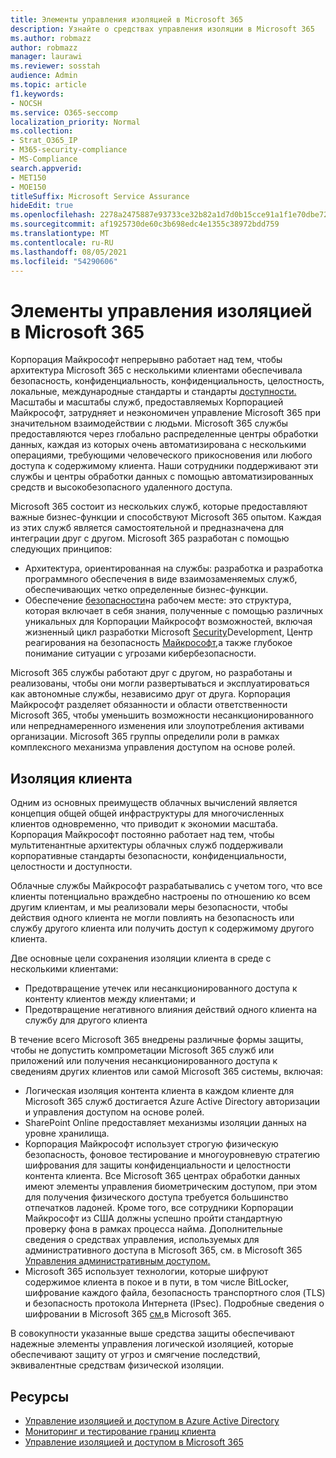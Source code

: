 ```yaml
---
title: Элементы управления изоляцией в Microsoft 365
description: Узнайте о средствах управления изоляции в Microsoft 365
ms.author: robmazz
author: robmazz
manager: laurawi
ms.reviewer: sosstah
audience: Admin
ms.topic: article
f1.keywords:
- NOCSH
ms.service: O365-seccomp
localization_priority: Normal
ms.collection:
- Strat_O365_IP
- M365-security-compliance
- MS-Compliance
search.appverid:
- MET150
- MOE150
titleSuffix: Microsoft Service Assurance
hideEdit: true
ms.openlocfilehash: 2278a2475887e93733ce32b82a1d7d0b15cce91a1f1e70dbe72a6469bdd3e0b7
ms.sourcegitcommit: af1925730de60c3b698edc4e1355c38972bdd759
ms.translationtype: MT
ms.contentlocale: ru-RU
ms.lasthandoff: 08/05/2021
ms.locfileid: "54290606"
---
```

# <a name="microsoft-365-isolation-controls"></a>Элементы управления изоляцией в Microsoft 365

Корпорация Майкрософт непрерывно работает над тем, чтобы архитектура Microsoft 365 с несколькими клиентами обеспечивала безопасность, конфиденциальность, конфиденциальность, целостность, локальные, международные стандарты и стандарты [доступности.](https://www.microsoft.com/trust-center/compliance/compliance-overview) Масштабы и масштабы служб, предоставляемых Корпорацией Майкрософт, затрудняет и неэкономичен управление Microsoft 365 при значительном взаимодействии с людьми. Microsoft 365 службы предоставляются через глобально распределенные центры обработки данных, каждая из которых очень автоматизирована с несколькими операциями, требующими человеческого прикосновения или любого доступа к содержимому клиента. Наши сотрудники поддерживают эти службы и центры обработки данных с помощью автоматизированных средств и высокобезопасного удаленного доступа.

Microsoft 365 состоит из нескольких служб, которые предоставляют важные бизнес-функции и способствуют Microsoft 365 опытом. Каждая из этих служб является самостоятельной и предназначена для интеграции друг с другом. Microsoft 365 разработан с помощью следующих принципов:

- Архитектура, ориентированная на службы: разработка и разработка программного обеспечения в виде взаимозаменяемых служб, обеспечивающих четко определенные бизнес-функции.
- Обеспечение [безопасности](https://www.microsoft.com/securityengineering/osa)на рабочем месте: это структура, которая включает в себя знания, полученные с помощью различных уникальных для Корпорации Майкрософт возможностей, включая жизненный цикл разработки Microsoft [Security](https://www.microsoft.com/sdl/default.aspx)Development, Центр реагирования на безопасность [Майкрософт,](https://www.microsoft.com/msrc)а также глубокое понимание ситуации с угрозами кибербезопасности.

Microsoft 365 службы работают друг с другом, но разработаны и реализованы, чтобы они могли развертываться и эксплуатироваться как автономные службы, независимо друг от друга. Корпорация Майкрософт разделяет обязанности и области ответственности Microsoft 365, чтобы уменьшить возможности несанкционированного или непреднамеренного изменения или злоупотребления активами организации. Microsoft 365 группы определили роли в рамках комплексного механизма управления доступом на основе ролей.

## <a name="tenant-isolation"></a>Изоляция клиента

Одним из основных преимуществ облачных вычислений является концепция общей общей инфраструктуры для многочисленных клиентов одновременно, что приводит к экономии масштаба. Корпорация Майкрософт постоянно работает над тем, чтобы мультитенантные архитектуры облачных служб поддерживали корпоративные стандарты безопасности, конфиденциальности, целостности и доступности.

Облачные службы Майкрософт разрабатывались с учетом того, что все клиенты потенциально враждебно настроены по отношению ко всем другим клиентам, и мы реализовали меры безопасности, чтобы действия одного клиента не могли повлиять на безопасность или службу другого клиента или получить доступ к содержимому другого клиента.

Две основные цели сохранения изоляции клиента в среде с несколькими клиентами:

- Предотвращение утечек или несанкционированного доступа к контенту клиентов между клиентами; и
- Предотвращение негативного влияния действий одного клиента на службу для другого клиента

В течение всего Microsoft 365 внедрены различные формы защиты, чтобы не допустить компрометации Microsoft 365 служб или приложений или получения несанкционированного доступа к сведениям других клиентов или самой Microsoft 365 системы, включая:

- Логическая изоляция контента клиента в каждом клиенте для Microsoft 365 служб достигается Azure Active Directory авторизации и управления доступом на основе ролей.
- SharePoint Online предоставляет механизмы изоляции данных на уровне хранилища.
- Корпорация Майкрософт использует строгую физическую безопасность, фоновое тестирование и многоуровневую стратегию шифрования для защиты конфиденциальности и целостности контента клиента. Все Microsoft 365 центрах обработки данных имеют элементы управления биометрическим доступом, при этом для получения физического доступа требуется большинство отпечатков ладоней. Кроме того, все сотрудники Корпорации Майкрософт из США должны успешно пройти стандартную проверку фона в рамках процесса найма. Дополнительные сведения о средствах управления, используемых для административного доступа в Microsoft 365, см. в Microsoft 365 [Управления административным доступом.](assurance-administrative-access-controls-overview.md)
- Microsoft 365 использует технологии, которые шифруют содержимое клиента в покое и в пути, в том числе BitLocker, шифрование каждого файла, безопасность транспортного слоя (TLS) и безопасность протокола Интернета (IPsec). Подробные сведения о шифровании в Microsoft 365 [см.](/microsoft-365/compliance/office-365-encryption-in-the-microsoft-cloud-overview)в Microsoft 365.

В совокупности указанные выше средства защиты обеспечивают надежные элементы управления логической изоляцией, которые обеспечивают защиту от угроз и смягчение последствий, эквивалентные средствам физической изоляции.

## <a name="resources"></a>Ресурсы

- [Управление изоляцией и доступом в Azure Active Directory](/microsoft-365/enterprise/microsoft-365-isolation-in-azure-active-directory)
- [Мониторинг и тестирование границ клиента](assurance-monitoring-and-testing.md)
- [Управление изоляцией и доступом в Microsoft 365](/microsoft-365/enterprise/microsoft-365-isolation-in-microsoft-365)

